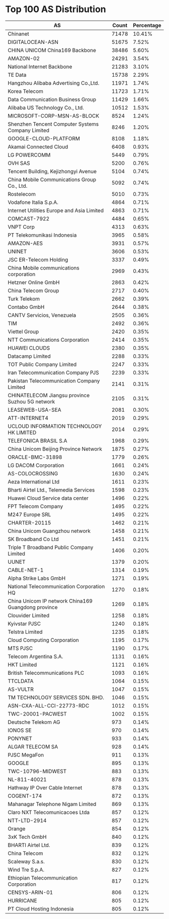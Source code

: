 # Top 100 AS Distribution
| AS | Count | Percentage |
|----|----|----|
| Chinanet | 71478 | 10.41% |
| DIGITALOCEAN-ASN | 51675 | 7.52% |
| CHINA UNICOM China169 Backbone | 38486 | 5.60% |
| AMAZON-02 | 24291 | 3.54% |
| National Internet Backbone | 21283 | 3.10% |
| TE Data | 15738 | 2.29% |
| Hangzhou Alibaba Advertising Co.,Ltd. | 11971 | 1.74% |
| Korea Telecom | 11723 | 1.71% |
| Data Communication Business Group | 11429 | 1.66% |
| Alibaba US Technology Co., Ltd. | 10512 | 1.53% |
| MICROSOFT-CORP-MSN-AS-BLOCK | 8524 | 1.24% |
| Shenzhen Tencent Computer Systems Company Limited | 8246 | 1.20% |
| GOOGLE-CLOUD-PLATFORM | 8108 | 1.18% |
| Akamai Connected Cloud | 6408 | 0.93% |
| LG POWERCOMM | 5449 | 0.79% |
| OVH SAS | 5200 | 0.76% |
| Tencent Building, Kejizhongyi Avenue | 5104 | 0.74% |
| China Mobile Communications Group Co., Ltd. | 5092 | 0.74% |
| Rostelecom | 5010 | 0.73% |
| Vodafone Italia S.p.A. | 4864 | 0.71% |
| Internet Utilities Europe and Asia Limited | 4863 | 0.71% |
| COMCAST-7922 | 4484 | 0.65% |
| VNPT Corp | 4313 | 0.63% |
| PT Telekomunikasi Indonesia | 3965 | 0.58% |
| AMAZON-AES | 3931 | 0.57% |
| UNINET | 3606 | 0.53% |
| JSC ER-Telecom Holding | 3337 | 0.49% |
| China Mobile communications corporation | 2969 | 0.43% |
| Hetzner Online GmbH | 2863 | 0.42% |
| China Telecom Group | 2717 | 0.40% |
| Turk Telekom | 2662 | 0.39% |
| Contabo GmbH | 2644 | 0.38% |
| CANTV Servicios, Venezuela | 2505 | 0.36% |
| TIM | 2492 | 0.36% |
| Viettel Group | 2420 | 0.35% |
| NTT Communications Corporation | 2414 | 0.35% |
| HUAWEI CLOUDS | 2380 | 0.35% |
| Datacamp Limited | 2288 | 0.33% |
| TOT Public Company Limited | 2247 | 0.33% |
| Iran Telecommunication Company PJS | 2239 | 0.33% |
| Pakistan Telecommunication Company Limited | 2141 | 0.31% |
| CHINATELECOM Jiangsu province Suzhou 5G network | 2105 | 0.31% |
| LEASEWEB-USA-SEA | 2081 | 0.30% |
| ATT-INTERNET4 | 2019 | 0.29% |
| UCLOUD INFORMATION TECHNOLOGY HK LIMITED | 2014 | 0.29% |
| TELEFONICA BRASIL S.A | 1968 | 0.29% |
| China Unicom Beijing Province Network | 1875 | 0.27% |
| ORACLE-BMC-31898 | 1779 | 0.26% |
| LG DACOM Corporation | 1661 | 0.24% |
| AS-COLOCROSSING | 1630 | 0.24% |
| Aeza International Ltd | 1611 | 0.23% |
| Bharti Airtel Ltd., Telemedia Services | 1598 | 0.23% |
| Huawei Cloud Service data center | 1496 | 0.22% |
| FPT Telecom Company | 1495 | 0.22% |
| M247 Europe SRL | 1495 | 0.22% |
| CHARTER-20115 | 1462 | 0.21% |
| China Unicom Guangzhou network | 1458 | 0.21% |
| SK Broadband Co Ltd | 1451 | 0.21% |
| Triple T Broadband Public Company Limited | 1406 | 0.20% |
| UUNET | 1379 | 0.20% |
| CABLE-NET-1 | 1314 | 0.19% |
| Alpha Strike Labs GmbH | 1271 | 0.19% |
| National Telecommunication Corporation HQ | 1270 | 0.18% |
| China Unicom IP network China169 Guangdong province | 1269 | 0.18% |
| Clouvider Limited | 1258 | 0.18% |
| Kyivstar PJSC | 1240 | 0.18% |
| Telstra Limited | 1235 | 0.18% |
| Cloud Computing Corporation | 1195 | 0.17% |
| MTS PJSC | 1190 | 0.17% |
| Telecom Argentina S.A. | 1131 | 0.16% |
| HKT Limited | 1121 | 0.16% |
| British Telecommunications PLC | 1093 | 0.16% |
| TTCLDATA | 1064 | 0.15% |
| AS-VULTR | 1047 | 0.15% |
| TM TECHNOLOGY SERVICES SDN. BHD. | 1046 | 0.15% |
| ASN-CXA-ALL-CCI-22773-RDC | 1012 | 0.15% |
| TWC-20001-PACWEST | 1002 | 0.15% |
| Deutsche Telekom AG | 973 | 0.14% |
| IONOS SE | 970 | 0.14% |
| PONYNET | 933 | 0.14% |
| ALGAR TELECOM SA | 928 | 0.14% |
| PJSC MegaFon | 911 | 0.13% |
| GOOGLE | 895 | 0.13% |
| TWC-10796-MIDWEST | 883 | 0.13% |
| NL-811-40021 | 878 | 0.13% |
| Hathway IP Over Cable Internet | 878 | 0.13% |
| COGENT-174 | 872 | 0.13% |
| Mahanagar Telephone Nigam Limited | 869 | 0.13% |
| Claro NXT Telecomunicacoes Ltda | 857 | 0.12% |
| NTT-LTD-2914 | 857 | 0.12% |
| Orange | 854 | 0.12% |
| 3xK Tech GmbH | 840 | 0.12% |
| BHARTI Airtel Ltd. | 839 | 0.12% |
| China Telecom | 832 | 0.12% |
| Scaleway S.a.s. | 830 | 0.12% |
| Wind Tre S.p.A. | 827 | 0.12% |
| Ethiopian Telecommunication Corporation | 817 | 0.12% |
| CENSYS-ARIN-01 | 806 | 0.12% |
| HURRICANE | 805 | 0.12% |
| PT Cloud Hosting Indonesia | 805 | 0.12% |
